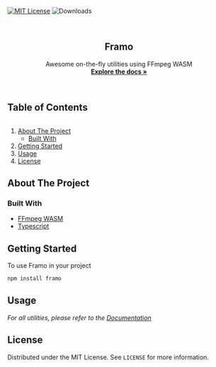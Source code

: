 
<!-- PROJECT SHIELDS -->
<!--
*** I'm using markdown "reference style" links for readability.
*** Reference links are enclosed in brackets [ ] instead of parentheses ( ).
*** See the bottom of this document for the declaration of the reference variables
*** for contributors-url, forks-url, etc. This is an optional, concise syntax you may use.
*** https://www.markdownguide.org/basic-syntax/#reference-style-links
-->
<!-- [![Contributors][contributors-shield]][contributors-url] -->
<!-- [![Forks][forks-shield]][forks-url] -->
<!-- [![Stargazers][stars-shield]][stars-url] -->
<!-- [![Issues][issues-shield]][issues-url] -->
[![MIT License][license-shield]][license-url]
![Downloads][downloads-shield]
<!-- [![LinkedIn][linkedin-shield]][linkedin-url] -->



<!-- PROJECT LOGO -->
<br />
<p align="center">
  <!-- <a href="https://github.com/adityakrshnn/framo">
    <img src="images/logo.png" alt="Logo" width="80" height="80">
  </a> -->

  <h2 align="center">Framo</h2>

  <p align="center">
    Awesome on-the-fly utilities using FFmpeg WASM
    <br />
    <a href="https://adityakrshnn.github.io/framo/"><strong>Explore the docs »</strong></a>
    <br />
    <br />
    <!-- <a href="https://github.com/adityakrshnn/framo">View Demo</a>
    ·
    <a href="https://github.com/adityakrshnn/framo/issues">Report Bug</a>
    ·
    <a href="https://github.com/adityakrshnn/framo/issues">Request Feature</a> -->
  </p>
</p>



<!-- TABLE OF CONTENTS -->
  <summary><h2 style="display: inline-block">Table of Contents</h2></summary>
  <ol>
    <li>
      <a href="#about-the-project">About The Project</a>
      <ul>
        <li><a href="#built-with">Built With</a></li>
      </ul>
    </li>
    <li>
      <a href="#getting-started">Getting Started</a>
      <!-- <ul>
        <li><a href="#prerequisites">Prerequisites</a></li>
        <li><a href="#installation">Installation</a></li>
      </ul> -->
    </li>
    <li><a href="#usage">Usage</a></li>
    <!-- <li><a href="#roadmap">Roadmap</a></li> -->
    <!-- <li><a href="#contributing">Contributing</a></li> -->
    <li><a href="#license">License</a></li>
    <!-- <li><a href="#contact">Contact</a></li> -->
    <!-- <li><a href="#acknowledgements">Acknowledgements</a></li> -->
  </ol>



<!-- ABOUT THE PROJECT -->
## About The Project

<!-- [![Product Name Screen Shot][product-screenshot]](https://example.com) -->


### Built With

* [FFmpeg WASM](https://github.com/ffmpegwasm/ffmpeg.wasm)
* [Typescript](https://www.typescriptlang.org)


<!-- GETTING STARTED -->
## Getting Started
To use Framo in your project

   ```sh
   npm install framo
   ```



<!-- USAGE EXAMPLES -->
## Usage
<!--
Use this space to show useful examples of how a project can be used. Additional screenshots, code examples and demos work well in this space. You may also link to more resources. -->

_For all utilities, please refer to the [Documentation](https://adityakrshnn.github.io/framo/)_



<!-- ROADMAP -->
<!-- ## Roadmap

See the [open issues](https://github.com/adityakrshnn/framo/issues) for a list of proposed features (and known issues). -->



<!-- CONTRIBUTING -->
<!-- ## Contributing

Contributions are what make the open source community such an amazing place to be learn, inspire, and create. Any contributions you make are **greatly appreciated**.

1. Fork the Project
2. Create your Feature Branch (`git checkout -b feature/AmazingFeature`)
3. Commit your Changes (`git commit -m 'Add some AmazingFeature'`)
4. Push to the Branch (`git push origin feature/AmazingFeature`)
5. Open a Pull Request -->



<!-- LICENSE -->
## License

Distributed under the MIT License. See `LICENSE` for more information.



<!-- CONTACT
## Contact

Your Name - [@adityakrshnn](https://twitter.com/adityakrshnn) - adityakrshnn@gmail.com

Project Link: [https://github.com/adityakrshnn/framo](https://github.com/adityakrshnn/framo) -->



<!-- ACKNOWLEDGEMENTS
## Acknowledgements

* []()
* []()
* []() -->





<!-- MARKDOWN LINKS & IMAGES -->
<!-- https://www.markdownguide.org/basic-syntax/#reference-style-links -->
[license-shield]: https://img.shields.io/npm/l/framo
[license-url]: https://github.com/adityakrshnn/framo/blob/master/LICENSE
[downloads-shield]: https://img.shields.io/github/downloads/adityakrshnn/framo/total
